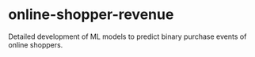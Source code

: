 # online-shopper-revenue
Detailed development of ML models to predict binary purchase events of online shoppers.
